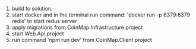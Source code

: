 1. build to solution.
2. start docker and in the terminal run command: 'docker run -p 6379:6379 redis' to start redus server
3. apply migrations from CoinMap.Infrastructure project
4. start Web.Api project
5. run command 'npm run dev' from CoinMap.Client project
